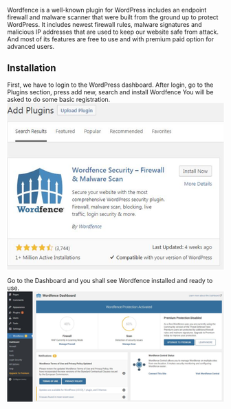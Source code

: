 Wordfence is a well-known plugin for WordPress includes an endpoint firewall and malware scanner that were built from the ground up to protect WordPress. It includes newest firewall rules, malware signatures and malicious IP addresses that are used to keep our website safe from attack. And most of its features are free to use and with premium paid option for advanced users.

## Installation

First, we have to login to the WordPress dashboard.
After login, go to the Plugins section, press add new, search and install Wordfence
You will be asked to do some basic registration.
![Step23](./assets/23.png)

Go to the Dashboard and you shall see Wordfence installed and ready to use.
![Step24](./assets/24.png)
